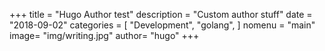 +++
title = "Hugo Author test"
description = "Custom author stuff"
date = "2018-09-02"
categories = [
    "Development",
    "golang",
]
nomenu = "main"
image= "img/writing.jpg"
author= "hugo"
+++
